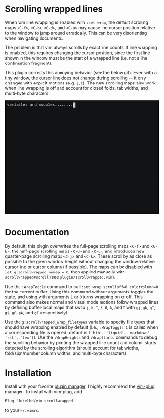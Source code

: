 Scrolling wrapped lines
=======================

When vim line wrapping is enabled with `:set wrap`, the default scrolling maps `<C-f>`,
`<C-b>`, `<C-d>`, and `<C-u>` may cause the cursor position relative to the window
to jump around erratically. This can be very disorienting when navigating documents.

The problem is that vim always scrolls by exact line counts. If line wrapping is
enabled, this requires changing the cursor position, since the first line shown in
the window must be the start of a wrapped line (i.e. not a line continuation fragment).

This plugin corrects this annoying behavior (see the below gif). Even with a tiny
window, the cursor line does not change during scrolling -- it only changes with
explicit motions (e.g. `j`, `k`). The new scrolling maps also work when line wrapping
is off and account for closed folds, tab widths, and multi-byte characters.

<img src="rec.gif" width="600">

Documentation
=============

By default, this plugin overwrites the full-page scrolling maps `<C-f>` and `<C-b>`,
the half-page scrolling maps `<C-d>` and `<C-u>`, and introduces new quarter-page
scrolling maps `<C-j>` and `<C-k>`. These scroll by as close as possible to the given
window height without changing the window-relative cursor line or cursor column (if
possible). The maps can be disabled with `let g:scrollwrapped_nomap = 0`, then applied
manually with `scrollwrapped#scroll` (see `plugin/scrollwrapped.vim`).

Use the `:WrapToggle` command to call `:set wrap scrolloff=0 colorcolumn=0` for the
current buffer. Using this command without arguments toggles the state, and using with
arguments `1` or `0` turns wrapping on or off. This command also makes normal and visual
mode motions follow wrapped lines by defining buffer-local maps that swap `j`, `k`, `^`,
`$`, `0`, `A`, and `I` with `gj`, `gk`, `g^`, `g$`, `g0`, `gA`, and `gI` (respectively).

Use the `g:scrollwrapped_wrap_filetypes` variable to specify file types that should
have wrapping enabled by default (i.e., `:WrapToggle 1` is called when a corresponding
file is opened; default is `['bib', 'liquid', 'markdown', 'rst', 'tex']`). Use the
`:WrapHeights` and `:WrapStarts` commands to debug the scrolling behavior by printing
the wrapped line count and column starts detected by the scrolling algorithm (should
account for tab widths, fold/sign/number column widths, and multi-byte characters).

Installation
============

Install with your favorite [plugin manager](https://vi.stackexchange.com/q/388/8084).
I highly recommend the [vim-plug](https://github.com/junegunn/vim-plug) manager.
To install with vim-plug, add
```
Plug 'lukelbd/vim-scrollwrapped'
```
to your `~/.vimrc`.
